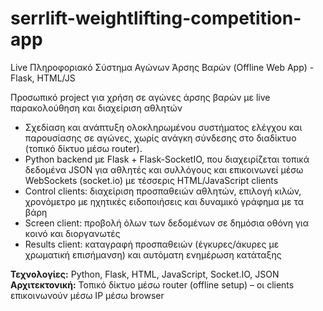 # serrlift-weightlifting-competition-app
Live Πληροφοριακό Σύστημα Αγώνων Άρσης Βαρών (Offline Web App) - Flask, HTML/JS

Προσωπικό project για χρήση σε αγώνες άρσης βαρών με live παρακολούθηση και διαχείριση αθλητών
<ul><li>Σχεδίαση και ανάπτυξη ολοκληρωμένου συστήματος ελέγχου και παρουσίασης σε αγώνες, χωρίς ανάγκη σύνδεσης στο διαδίκτυο (τοπικό δίκτυο μέσω router).</li>
<li>Python backend με Flask + Flask-SocketIO, που διαχειρίζεται τοπικά δεδομένα JSON για αθλητές και συλλόγους και επικοινωνεί μέσω WebSockets (socket.io) με τέσσερις HTML/JavaScript clients</li>
<li>Control clients: διαχείριση προσπαθειών αθλητών, επιλογή κιλών, χρονόμετρο με ηχητικές ειδοποιήσεις και δυναμικό γράφημα με τα βάρη</li>
<li>Screen client: προβολή όλων των δεδομένων σε δημόσια οθόνη για κοινό και διοργανωτές</li>
<li>Results client: καταγραφή προσπαθειών (έγκυρες/άκυρες με χρωματική επισήμανση) και αυτόματη ενημέρωση κατάταξης</li></ul>
<b>Τεχνολογίες:</b> Python, Flask, HTML, JavaScript, Socket.IO, JSON <br>
<b>Αρχιτεκτονική:</b> Τοπικό δίκτυο μέσω router (offline setup) – οι clients επικοινωνούν μέσω IP μέσω browser
